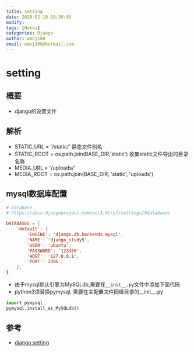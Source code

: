 ```yaml
---
title: setting
date: 2020-02-19 18:38:05
modify: 
tags: [Notes]
categories: Django
author: wmsj100
email: wmsj100@hotmail.com
---
```


# setting

## 概要

- django的设置文件

## 解析

- STATIC_URL = '/static/' 静态文件别名
- STATIC_ROOT = os.path.join(BASE_DIR,'static') 收集static文件导出的目录名称
- MEDIA_URL = '/uploads/'
- MEDIA_ROOT = os.path.join(BASE_DIR, 'static', 'uploads')

## mysql数据库配置

```conf
# Database
# https://docs.djangoproject.com/en/3.0/ref/settings/#databases

DATABASES = {
    'default': {
        'ENGINE': 'django.db.backends.mysql',
        'NAME': 'django_study5',
        'USER': 'ubuntu',
        'PASSWORD': '123456',
        'HOST': '127.0.0.1',
        'PORT': 3306
    },
}
```
- 由于mysql默认引擎为MySQLdb,需要在`__init__.py`文件中添加下面代码
- python3须替换pymysql, 需要在主配置文件同级目录的__init__.py
```python
import pymysql
pymysql.install_as_MySQLdb()
````

## 参考

- [django setting](https://www.django.cn/course/show-11.html)
